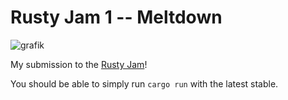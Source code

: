 # Rusty Jam 1 -- Meltdown

![grafik](https://user-images.githubusercontent.com/1631166/131052321-6e423525-3512-4e40-9105-20398f4ad4e9.png)

My submission to the [Rusty Jam](https://itch.io/jam/rusty-jam)!

You should be able to simply run `cargo run` with the latest stable.
